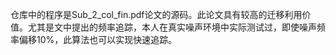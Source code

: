 仓库中的程序是Sub_2_col_fin.pdf论文的源码。此论文具有较高的迁移利用价值。尤其是文中提出的频率追踪，本人在真实噪声环境中实际测试过，即使噪声频率偏移10%，此算法也可以实现快速追踪。
